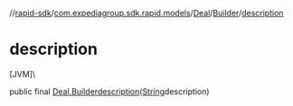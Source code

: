 //[rapid-sdk](../../../../index.md)/[com.expediagroup.sdk.rapid.models](../../index.md)/[Deal](../index.md)/[Builder](index.md)/[description](description.md)

# description

[JVM]\

public final [Deal.Builder](index.md)[description](description.md)([String](https://docs.oracle.com/javase/8/docs/api/java/lang/String.html)description)
